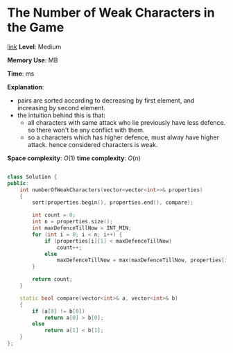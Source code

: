 # The Number of Weak Characters in the Game

[link](https://leetcode.com/problems/the-number-of-weak-characters-in-the-game/)
**Level**: Medium 

**Memory Use**:   MB

**Time**:  ms

**Explanation**:
-   pairs are sorted according to decreasing by first element, and increasing by second element.
- the intuition behind this is that: 
    - all characters with same attack who lie previously have less defence. so there won't be any conflict with them.
    - so a characters  which has higher defence, must alway have higher attack. hence considered characters is weak.

**Space complexity**: $O(1)$
**time complexity**: $O(n)$

```cpp

class Solution {
public:
    int numberOfWeakCharacters(vector<vector<int>>& properties)
    {
        sort(properties.begin(), properties.end(), compare);

        int count = 0;
        int n = properties.size();
        int maxDefenceTillNow = INT_MIN;
        for (int i = 0; i < n; i++) {
            if (properties[i][1] < maxDefenceTillNow)
                count++;
            else
                maxDefenceTillNow = max(maxDefenceTillNow, properties[i][1]);
        }

        return count;
    }

    static bool compare(vector<int>& a, vector<int>& b)
    {
        if (a[0] != b[0])
            return a[0] > b[0];
        else
            return a[1] < b[1];
    }
};
```


